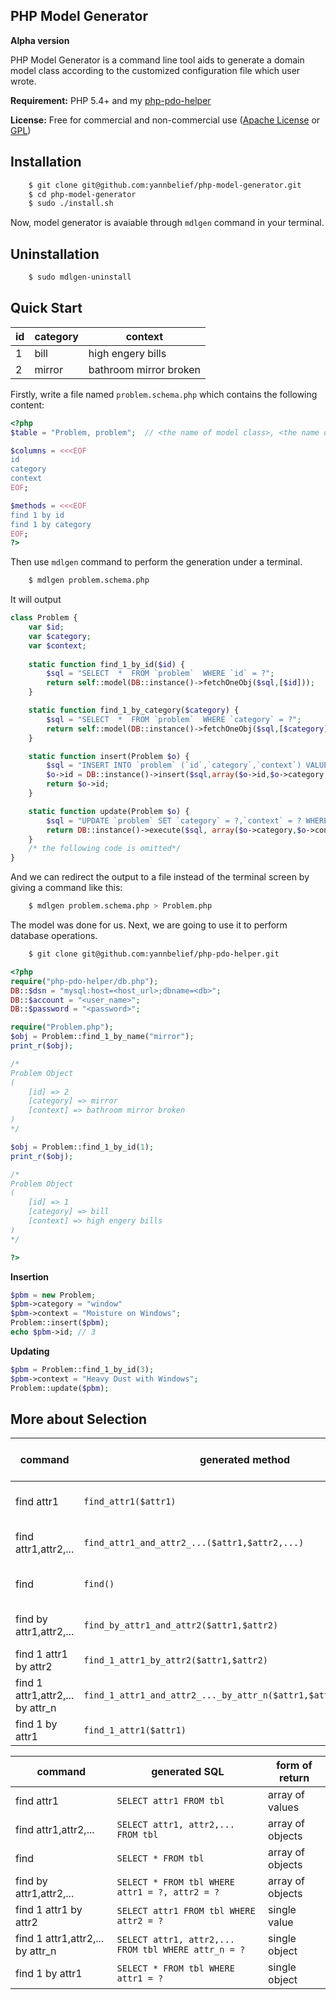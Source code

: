 PHP Model Generator 
---

**Alpha version**

PHP Model Generator is a command line tool aids to generate a domain model class according to the customized configuration file which user wrote.

**Requirement:** PHP 5.4+ and my [php-pdo-helper](https://github.com/yannbelief/php-pdo-helper)

**License:** Free for commercial and non-commercial use ([Apache License](http://www.apache.org/licenses/LICENSE-2.0.html) or [GPL](http://www.gnu.org/licenses/gpl-2.0.html))

Installation
---
```bash
	$ git clone git@github.com:yannbelief/php-model-generator.git
    $ cd php-model-generator
    $ sudo ./install.sh
```

 Now, model generator is avaiable through `mdlgen` command in your terminal.

Uninstallation
---

```bash
	$ sudo mdlgen-uninstall
```
Quick Start
---


| id     | category               | context  |
| ------ | ------------------ | -------- |
| 1      | bill      | high engery bills   |
| 2      | mirror   |  bathroom mirror broken   |


Firstly, write a file named `problem.schema.php` which contains the following content:

```php
<?php
$table = "Problem, problem";  // <the name of model class>, <the name of table in database>

$columns = <<<EOF
id
category
context
EOF;

$methods = <<<EOF
find 1 by id
find 1 by category
EOF;
?>
```
Then use `mdlgen` command to perform  the generation under a terminal.

```bash
	$ mdlgen problem.schema.php 
```
It will output

```php
class Problem {
	var $id;
    var $category;
    var $context;
    
	static function find_1_by_id($id) {
		$sql = "SELECT  *  FROM `problem`  WHERE `id` = ?";
		return self::model(DB::instance()->fetchOneObj($sql,[$id]));
	}

	static function find_1_by_category($category) {
		$sql = "SELECT  *  FROM `problem`  WHERE `category` = ?";
		return self::model(DB::instance()->fetchOneObj($sql,[$category]));
	}

	static function insert(Problem $o) {
		$sql = "INSERT INTO `problem` (`id`,`category`,`context`) VALUES (?,?,?);";
		$o->id = DB::instance()->insert($sql,array($o->id,$o->category,$o->context));
		return $o->id;
	}

	static function update(Problem $o) {
		$sql = "UPDATE `problem` SET `category` = ?,`context` = ? WHERE `id` = ?";
		return DB::instance()->execute($sql, array($o->category,$o->context,$o->id));
	}
	/* the following code is omitted*/
}
```
And we can redirect the output to a file instead of the terminal screen by giving a command like this:

```bash
	$ mdlgen problem.schema.php > Problem.php	
```

The model was done for us. Next, we are going to use it to perform database operations.

```bash
	$ git clone git@github.com:yannbelief/php-pdo-helper.git
```

```php
<?php
require("php-pdo-helper/db.php");
DB::$dsn = "mysql:host=<host_url>;dbname=<db>";
DB::$account = "<user_name>";
DB::$password = "<password>";

require("Problem.php");
$obj = Problem::find_1_by_name("mirror");
print_r($obj);

/*
Problem Object
(
    [id] => 2
    [category] => mirror
    [context] => bathroom mirror broken 
)
*/

$obj = Problem::find_1_by_id(1);
print_r($obj);

/*
Problem Object
(
    [id] => 1
    [category] => bill
    [context] => high engery bills
)
*/

?>
```
**Insertion**

```php
$pbm = new Problem;
$pbm->category = "window"
$pbm->context = "Moisture on Windows";
Problem::insert($pbm);
echo $pbm->id; // 3
```

**Updating**


```php
$pbm = Problem::find_1_by_id(3);
$pbm->context = "Heavy Dust with Windows";
Problem::update($pbm);
```
More about Selection
---

command  | generated method | form of return
---|---|---
find attr1 | `find_attr1($attr1)` | array of values
find attr1,attr2,... |`find_attr1_and_attr2_...($attr1,$attr2,...)` | array of objects
find | `find()` | array of objects
find by attr1,attr2,...  | `find_by_attr1_and_attr2($attr1,$attr2)` | array of objects
find 1 attr1 by attr2 | `find_1_attr1_by_attr2($attr1,$attr2)`| single value
find 1 attr1,attr2,... by attr_n | `find_1_attr1_and_attr2_..._by_attr_n($attr1,$attr2,...,$attr_n)`| single object
find 1 by attr1 | `find_1_attr1($attr1)`| single object

command  | generated SQL | form of return
---|---|---
find attr1 | `SELECT attr1 FROM tbl ` | array of values
find attr1,attr2,... |`SELECT attr1, attr2,... FROM tbl` | array of objects
find | `SELECT * FROM tbl` | array of objects
find by attr1,attr2,...  | `SELECT * FROM tbl WHERE attr1 = ?, attr2 = ?` | array of objects
find 1 attr1 by attr2 | `SELECT attr1 FROM tbl WHERE attr2 = ?`| single value
find 1 attr1,attr2,... by attr_n | `SELECT attr1, attr2,... FROM tbl WHERE attr_n = ?`| single object
find 1 by attr1 | `SELECT * FROM tbl WHERE attr1 = ?`| single object

